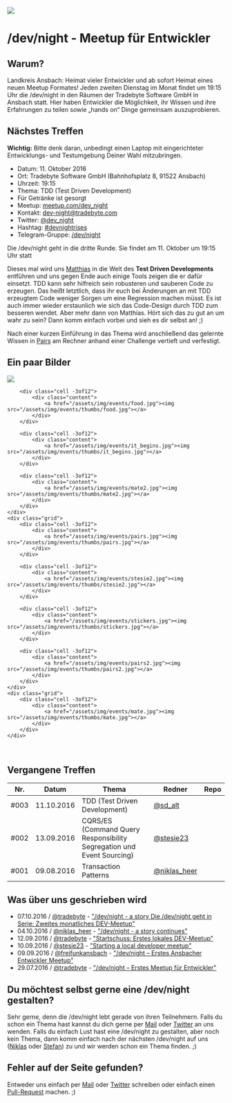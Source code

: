<div class="dev_night_logo">
    <img id="logo" src="/assets/img/dev_night-logo.png" class="shadowfilter">
</div>

# /dev/night - Meetup für Entwickler

## Warum?

Landkreis Ansbach: Heimat vieler Entwickler und ab sofort Heimat eines neuen Meetup Formates! Jeden zweiten Dienstag im Monat findet um 19:15 Uhr die /dev/night in den Räumen der Tradebyte Software GmbH in Ansbach statt. Hier haben Entwickler die Möglichkeit, ihr Wissen und ihre Erfahrungen zu teilen sowie „hands on“ Dinge gemeinsam auszuprobieren.

## Nächstes Treffen

__Wichtig:__ Bitte denk daran, unbedingt einen Laptop mit eingerichteter Entwicklungs- und Testumgebung Deiner Wahl mitzubringen.

- Datum: 11. Oktober 2016
- Ort: Tradebyte Software GmbH (Bahnhofsplatz 8, 91522 Ansbach)
- Uhrzeit: 19:15
- Thema: TDD (Test Driven Development)
- Für Getränke ist gesorgt
- Meetup: [meetup.com/dev_night](https://meetup.com/dev_night)
- Kontakt: [dev-night@tradebyte.com](mailto:dev-night@tradebyte.com)
- Twitter: [@dev_night](https://twitter.com/dev_night)
- Hashtag: [#devnightrises](https://twitter.com/search?q=%23devnightrises&src=hash)
- Telegram-Gruppe: [/dev/night](https://telegram.me/joinchat/ACVCYwgGxmvZqGl4bCNsDg)


Die /dev/night geht in die dritte Runde. Sie findet am 11. Oktober um 19:15 Uhr statt

Dieses mal wird uns [Matthias](https://twitter.com/sd_alt) in die Welt des __Test Driven Developments__ entführen und uns gegen Ende auch einige Tools zeigen die er dafür einsetzt.
TDD kann sehr hilfreich sein robusteren und sauberen Code zu erzeugen. Das heißt letztlich, dass ihr euch bei Änderungen an mit TDD erzeugtem Code weniger Sorgen um eine Regression machen müsst. Es ist auch immer wieder erstaunlich wie sich das Code-Design durch TDD zum besseren wendet. Aber mehr dann von Matthias.
Hört sich das zu gut an um wahr zu sein? Dann komm einfach vorbei und sieh es dir selbst an! ;)

Nach einer kurzen Einführung in das Thema wird anschließend das gelernte Wissen in [Pairs](http://www.extremeprogramming.org/rules/pair.html) am Rechner anhand einer Challenge vertieft und verfestigt.


## Ein paar Bilder

<!-- command: convert img/events/stesie.jpg -resize 300 img/events/thumbs/stesie.jpg -->
<div class="event-images">
    <div class="grid">
        <div class="cell -3of12">
            <div class="content">
                <a href="/assets/img/events/stesie.jpg"><img src="/assets/img/events/thumbs/stesie.jpg"></a>
            </div>
        </div>

        <div class="cell -3of12">
            <div class="content">
                <a href="/assets/img/events/food.jpg"><img src="/assets/img/events/thumbs/food.jpg"></a>
            </div>
        </div>

        <div class="cell -3of12">
            <div class="content">
                <a href="/assets/img/events/it_begins.jpg"><img src="/assets/img/events/thumbs/it_begins.jpg"></a>
            </div>
        </div>

        <div class="cell -3of12">
            <div class="content">
                <a href="/assets/img/events/mate2.jpg"><img src="/assets/img/events/thumbs/mate2.jpg"></a>
            </div>
        </div>
    </div>
    <div class="grid">
        <div class="cell -3of12">
            <div class="content">
                <a href="/assets/img/events/pairs.jpg"><img src="/assets/img/events/thumbs/pairs.jpg"></a>
            </div>
        </div>

        <div class="cell -3of12">
            <div class="content">
                <a href="/assets/img/events/stesie2.jpg"><img src="/assets/img/events/thumbs/stesie2.jpg"></a>
            </div>
        </div>

        <div class="cell -3of12">
            <div class="content">
                <a href="/assets/img/events/stickers.jpg"><img src="/assets/img/events/thumbs/stickers.jpg"></a>
            </div>
        </div>

        <div class="cell -3of12">
            <div class="content">
                <a href="/assets/img/events/pairs2.jpg"><img src="/assets/img/events/thumbs/pairs2.jpg"></a>
            </div>
        </div>
    </div>
    <div class="grid">
        <div class="cell -3of12">
            <div class="content">
                <a href="/assets/img/events/mate.jpg"><img src="/assets/img/events/thumbs/mate.jpg"></a>
            </div>
        </div>
    </div>
</div>

<br />

## Vergangene Treffen

<table class="events">
    <thead>
        <tr>
            <th>Nr.</th>
            <th>Datum</th>
            <th>Thema</th>
            <th>Redner</th>
            <th>Repo</th>
        </tr>
    </thead>
    <tbody>
        <tr>
            <td>#003</td>
            <td>11.10.2016</td>
            <td>TDD (Test Driven Development)</td>
            <td><a href="https://twitter.com/sd_alt">@sd_alt</a></td>
            <td><a class="repo_link" href="https://github.com/dev-night/2016-10-11_test-driven-development"><i class="fa fa-github fa-2" aria-hidden="true"></i></a></td>
        </tr>
        <tr>
            <td>#002</td>
            <td>13.09.2016</td>
            <td>CQRS/ES (Command Query Responsibility Segregation und Event Sourcing)</td>
            <td><a href="https://twitter.com/stesie23">@stesie23</a></td>
            <td><a class="repo_link" href="https://github.com/dev-night/2016-09-13_event-sourcing"><i class="fa fa-github fa-2" aria-hidden="true"></i></a></td>
        </tr>
        <tr>
            <td>#001</td>
            <td>09.08.2016</td>
            <td>Transaction Patterns</td>
            <td><a href="https://twitter.com/niklas_heer">@niklas_heer</a></td>
            <td><a class="repo_link" href="https://github.com/dev-night/2016-08-09_transaction-patterns"><i class="fa fa-github fa-2" aria-hidden="true"></i></a></td>
        </tr>
    </tbody>
</table>

## Was über uns geschrieben wird

- 07.10.2016 / [@tradebyte](https://twitter.com/tradebyte) - ["/dev/night - a story Die /dev/night geht in Serie: Zweites monatliches DEV-Meetup"](https://www.tradebyte.com/die-devnight-geht-in-serie-zweites-monatliches-dev-meetup/)
- 04.10.2016 / [@niklas_heer](https://twitter.com/niklas_heer) - ["/dev/night - a story continues"](https://blog.nheer.io/2016/10/04/dev/night---a-story-continues/)
- 12.09.2016 / [@tradebyte](https://twitter.com/tradebyte) - ["Startschuss: Erstes lokales DEV-Meetup"](https://www.tradebyte.com/startschuss-erstes-lokales-dev-meetup/)
- 10.09.2016 / [@stesie23](https://twitter.com/stesie23) - ["Starting a local developer meetup"](http://stesie.github.io/2016/08/first-dev-night)
- 09.09.2016 / [@freifunkansbach](https://twitter.com/freifunkansbach) - ["/dev/night – Erstes Ansbacher Entwickler Meetup"](https://freifunk-ansbach.de/devnight-erstes-ansbacher-entwickler-meetup/)
- 29.07.2016 / [@tradebyte](https://twitter.com/tradebyte) - ["/dev/night – Erstes Meetup für Entwickler"](https://www.tradebyte.com/devnight-erstes-meetup-fuer-entwickler/)

## Du möchtest selbst gerne eine /dev/night gestalten?

Sehr gerne, denn die /dev/night lebt gerade von ihren Teilnehmern. Falls du schon ein Thema hast kannst du dich gerne per [Mail](mailto:dev-night@tradebyte.com) oder [Twitter](https://twitter.com/dev_night) an uns wenden. Falls du einfach Lust hast eine /dev/night zu gestalten, aber noch kein Thema, dann komm einfach nach der nächsten /dev/night auf uns ([Niklas](https://twitter.com/niklas_heer) oder [Stefan](https://twitter.com/stesie23)) zu und wir werden schon ein Thema finden. ;)

## Fehler auf der Seite gefunden?

Entweder uns einfach per [Mail](mailto:dev-night@tradebyte.com) oder [Twitter](https://twitter.com/dev_night) schreiben oder einfach einen [Pull-Request](https://github.com/dev-night/dev-night.github.io/pulls) machen. ;)

